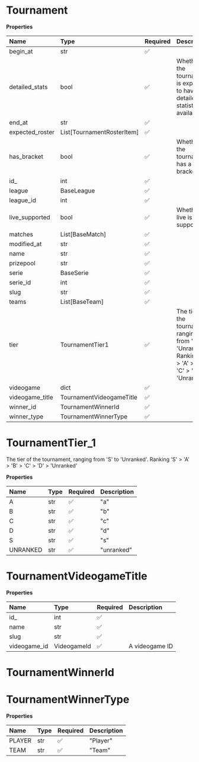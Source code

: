 # Tournament

**Properties**

| Name            | Type                       | Required | Description                                                                                                  |
| :-------------- | :------------------------- | :------- | :----------------------------------------------------------------------------------------------------------- |
| begin_at        | str                        | ✅       |                                                                                                              |
| detailed_stats  | bool                       | ✅       | Whether the tournament is expected to have detailed statistics available                                     |
| end_at          | str                        | ✅       |                                                                                                              |
| expected_roster | List[TournamentRosterItem] | ✅       |                                                                                                              |
| has_bracket     | bool                       | ✅       | Whether the tournament has a bracket                                                                         |
| id\_            | int                        | ✅       |                                                                                                              |
| league          | BaseLeague                 | ✅       |                                                                                                              |
| league_id       | int                        | ✅       |                                                                                                              |
| live_supported  | bool                       | ✅       | Whether live is supported                                                                                    |
| matches         | List[BaseMatch]            | ✅       |                                                                                                              |
| modified_at     | str                        | ✅       |                                                                                                              |
| name            | str                        | ✅       |                                                                                                              |
| prizepool       | str                        | ✅       |                                                                                                              |
| serie           | BaseSerie                  | ✅       |                                                                                                              |
| serie_id        | int                        | ✅       |                                                                                                              |
| slug            | str                        | ✅       |                                                                                                              |
| teams           | List[BaseTeam]             | ✅       |                                                                                                              |
| tier            | TournamentTier1            | ✅       | The tier of the tournament, ranging from 'S' to 'Unranked'. Ranking 'S' > 'A' > 'B' > 'C' > 'D' > 'Unranked' |
| videogame       | dict                       | ✅       |                                                                                                              |
| videogame_title | TournamentVideogameTitle   | ✅       |                                                                                                              |
| winner_id       | TournamentWinnerId         | ✅       |                                                                                                              |
| winner_type     | TournamentWinnerType       | ✅       |                                                                                                              |

# TournamentTier_1

The tier of the tournament, ranging from 'S' to 'Unranked'. Ranking 'S' > 'A' > 'B' > 'C' > 'D' > 'Unranked'

**Properties**

| Name     | Type | Required | Description |
| :------- | :--- | :------- | :---------- |
| A        | str  | ✅       | "a"         |
| B        | str  | ✅       | "b"         |
| C        | str  | ✅       | "c"         |
| D        | str  | ✅       | "d"         |
| S        | str  | ✅       | "s"         |
| UNRANKED | str  | ✅       | "unranked"  |

# TournamentVideogameTitle

**Properties**

| Name         | Type        | Required | Description    |
| :----------- | :---------- | :------- | :------------- |
| id\_         | int         | ✅       |                |
| name         | str         | ✅       |                |
| slug         | str         | ✅       |                |
| videogame_id | VideogameId | ✅       | A videogame ID |

# TournamentWinnerId

# TournamentWinnerType

**Properties**

| Name   | Type | Required | Description |
| :----- | :--- | :------- | :---------- |
| PLAYER | str  | ✅       | "Player"    |
| TEAM   | str  | ✅       | "Team"      |

<!-- This file was generated by liblab | https://liblab.com/ -->
